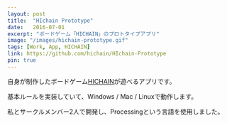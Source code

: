 ```yaml
---
layout: post
title:  "HIchain Prototype"
date:   2016-07-01
excerpt: "ボードゲーム「HICHAIN」のプロトタイプアプリ"
image: "/images/hichain-prototype.gif"
tags: [Work, App, HICHAIN]
link: https://github.com/hichain/HIchain-Prototype
pin: true
---
```


自身が制作したボードゲーム[HICHAIN](https://hichain.jp/hichain)が遊べるアプリです。

基本ルールを実装していて、Windows / Mac / Linuxで動作します。

私とサークルメンバー2人で開発し、Processingという言語を使用しました。